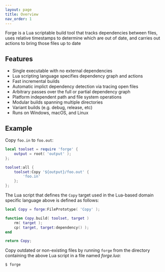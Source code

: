 ```yaml
---
layout: page
title: Overview
nav_order: 1
---
```


Forge is a Lua scriptable build tool that tracks dependencies between files, uses relative timestamps to determine which are out of date, and carries out actions to bring those files up to date

## Features

- Single executable with no external dependencies
- Lua scripting language specifies dependency graph and actions
- Fast incremental builds
- Automatic implict dependency detection via tracing open files
- Arbitrary passes over the full or partial dependency graph
- Platform independent path and file system operations
- Modular builds spanning multiple directories
- Variant builds (e.g. debug, release, etc)
- Runs on Windows, macOS, and Linux

## Example

Copy `foo.in` to `foo.out`:

~~~lua
local toolset = require 'forge' {
    output = root( 'output' ); 
};

toolset:all {
    toolset:Copy '${output}/foo.out' {
        'foo.in'
    };    
};
~~~

The Lua script that defines the `Copy` target used in the Lua-based domain specific language above is defined as follows:

~~~lua
local Copy = forge:FilePrototype( 'Copy' );

function Copy.build( toolset, target )
    rm( target );
    cp( target, target:dependency() );
end

return Copy;
~~~

Copy outdated or non-existing files by running `forge` from the directory containing the above Lua script in a file named *forge.lua*:

~~~bash
$ forge
~~~
